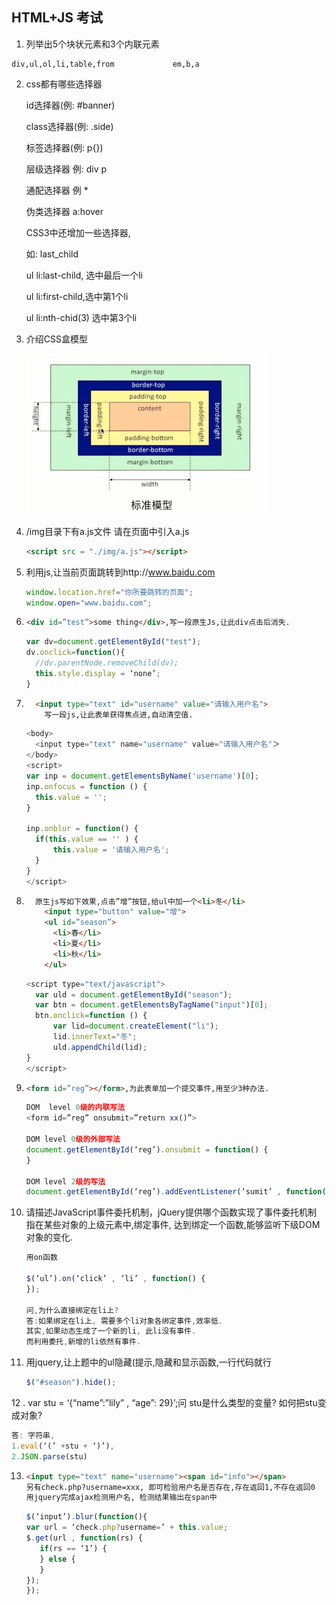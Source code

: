 ## **HTML+JS 考试**  

1. 列举出5个块状元素和3个内联元素

  ```
  div,ul,ol,li,table,from             em,b,a
  ```

2. css都有哪些选择器

   id选择器(例: #banner)

   class选择器(例: .side)

   标签选择器(例: p{})

   层级选择器 例: div p

   通配选择器 例 *

   伪类选择器 a:hover

   CSS3中还增加一些选择器,

   如: last_child

   ul li:last-child, 选中最后一个li

   ul li:first-child,选中第1个li

   ul li:nth-chid(3) 选中第3个li

3. 介绍CSS盒模型

   ![1265396-20171119143703656-1332857321](images\1265396-20171119143703656-1332857321.png)

4. /img目录下有a.js文件 
   请在页面中引入a.js

   ```html
   <script src = "./img/a.js"></script>
   ```

5. 利用js,让当前页面跳转到http://www.baidu.com 

   ```javascript
   window.location.href="你所要跳转的页面";
   window.open="www.baidu.com";
   ```

6. ```html
   <div id=”test”>some thing</div>,写一段原生Js,让此div点击后消失.
   ```

   ```javascript
   var dv=document.getElementById("test");
   dv.onclick=function(){
     //dv.parentNode.removeChild(dv);  
     this.style.display = ‘none’;
   }
   ```

7. ```html
     <input type="text" id="username" value="请输入用户名">
       写一段js,让此表单获得焦点进,自动清空值.
     ```

      ```javascript
    <body>
        <input type="text" name="username" value="请输入用户名"＞
    </body>
    <script>
    var inp = document.getElementsByName('username')[0];
    inp.onfocus = function () {
        this.value = '';
    }

    inp.onblur = function() {
        if(this.value == '' ) {
            this.value = '请输入用户名';
        }
    }
    </script> 
     ```

  

8. ```html
     原生js写如下效果,点击”增”按钮,给ul中加一个<li>冬</li>
       <input type="button" value="增">
       <ul id=”season”>
         <li>春</li>
         <li>夏</li>
         <li>秋</li>
       </ul>
     ```
      ```javascript
    <script type="text/javascript">
        var uld = document.getElementById("season");
        var btn = document.getElementsByTagName("input")[0];
        btn.onclick=function () {
            var lid=document.createElement("li");
            lid.innerText="冬";
            uld.appendChild(lid);
    }
    </script>
     ```

9. ```html
   <form id=”reg”></form>,为此表单加一个提交事件,用至少3种办法.
   ```
    ```javascript
    DOM  level 0级的内联写法
    <form id=”reg” onsubmit=”return xx()”>

    DOM level 0级的外部写法
    document.getElementById(‘reg’).onsubmit = function() {
    }

    DOM level 2级的写法
    document.getElementById(‘reg’).addEventListener(‘sumit’ , function()	{});
    ```



10. 请描述JavaScript事件委托机制，jQuery提供哪个函数实现了事件委托机制
    指在某些对象的上级元素中,绑定事件, 达到绑定一个函数,能够监听下级DOM对象的变化.

    ```javascript
    用on函数
    
    $(‘ul’).on(‘click’ , ‘li’ , function() {
    });
    
    问,为什么直接绑定在li上?
    答:如果绑定在li上, 需要多个li对象各绑定事件,效率低.
    其实,如果动态生成了一个新的li, 此li没有事件.
    而利用委托,新增的li依然有事件.
    
    ```

11. 用jquery,让上题中的ul隐藏(提示,隐藏和显示函数,一行代码就行

    ```javascript
    $("#season").hide();
    ```

12 . var stu = ‘{“name”:”lily” , “age”: 29}’;问 stu是什么类型的变量?  如何把stu变成对象?

```javascript
答: 字符串, 
1.eval(‘(’ +stu + ‘)’),  
2.JSON.parse(stu)
```

13. ```html
    <input type="text" name="username"><span id="info"></span>
    另有check.php?username=xxx, 即可检验用户名是否存在,存在返回1,不存在返回0
    用jquery完成ajax检测用户名, 检测结果输出在span中
    ```

    ```javascript
    $(‘input’).blur(function(){
    var url = ‘check.php?username=’ + this.value;   
    $.get(url , function(rs) {
       if(rs == ‘1’) {
       } else {
       }
    });
    });
    
    ```

